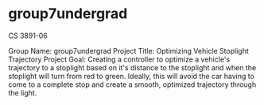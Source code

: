 # group7undergrad
CS 3891-06 

Group Name: group7undergrad
Project Title: Optimizing Vehicle Stoplight Trajectory
Project Goal: Creating a controller to optimize a vehicle's trajectory to a stoplight based on it's distance to the stoplight and when the stoplight will turn from red to green. Ideally, this will avoid the car having to come to a complete stop and create a smooth, optimized trajectory through the light. 
